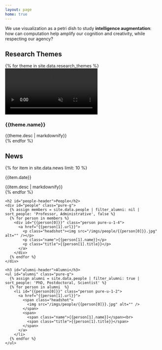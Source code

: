 ```yaml
---
layout: page
home: true
---
```

<p id="mission">
  We use visualization as a petri dish 
  to study <strong>intelligence augmentation</strong>: 
  how can computation help amplify our cognition and creativity, 
  while respecting our agency?
</p>

<div id="home" class="pure-g">
  <div id="themes" class="pure-u-1 pure-u-md-3-5">
    <h2>Research Themes</h2>
    {% for theme in site.data.research_themes %}
      <div id="theme-{{theme.key}}" class="theme" data-url="{{theme.url}}" data-people="{{theme.people}}">
        <video muted loop playsinline>
          <source src="/videos/themes/{{theme.key}}.mp4" type="video/mp4">
        </video>
        <div class="content">
          <h3>{{theme.name}}</h3>
          {{theme.desc | markdownify}}
        </div>
      </div>
    {% endfor %}
  </div>

  <div class="pure-u-1 pure-u-md-2-5">
    <h2 id="news-header">News</h2>
    <div id="news">
      <div id="news-items">
        {% for item in site.data.news limit: 10 %}
          <div class="item">
            <p class="date">{{item.date}}</p>
            {{item.desc | markdownify}}
          </div>
        {% endfor %}
      </div>
    </div>

    <h2 id="people-header">People</h2>
    <div id="people" class="pure-g">
      {% assign members = site.data.people | filter_alumni: nil | sort_people: 'Professor, Administrative', false %}
      {% for person in members %}
        <div id="{{person[0]}}" class="person pure-u-1-4">
          <a href="{{person[1].url}}">
            <p class="headshot"><img src="/imgs/people/{{person[0]}}.jpg" alt="" /></p>
            <p class="name">{{person[1].name}}</p>
            <p class="title">{{person[1].title}}</p>
          </a>
        </div>
      {% endfor %}
    </div>

    <h3 id="alumni-header">Alumni</h3>
    <ul id="alumni" class="pure-g">
      {% assign alumni = site.data.people | filter_alumni: true | sort_people: 'PhD, Postdoctoral, Scientist' %}
      {% for person in alumni  %}
        <li id="{{person[0]}}" class="person pure-u-1-2">
          <a href="{{person[1].url}}">
            <span class="headshot">
              <img src="/imgs/people/{{person[0]}}.jpg" alt="" />
            </span>
            <span>
              <span class="name">{{person[1].name}}</span><br> 
              <span class="title">{{person[1].title}}</span>
            </span>
          </a>
        </li>
      {% endfor %}
    </ul>
  </div>
</div>
